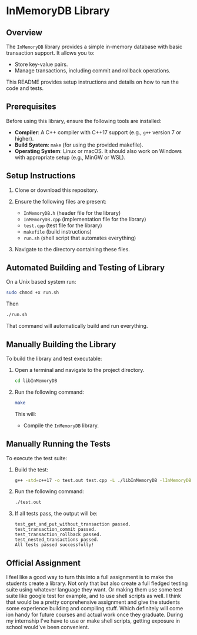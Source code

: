 # InMemoryDB Library

## Overview
The `InMemoryDB` library provides a simple in-memory database with basic transaction support. It allows you to:
- Store key-value pairs.
- Manage transactions, including commit and rollback operations.

This README provides setup instructions and details on how to run the code and tests.

## Prerequisites
Before using this library, ensure the following tools are installed:

- **Compiler**: A C++ compiler with C++17 support (e.g., `g++` version 7 or higher).
- **Build System**: `make` (for using the provided makefile).
- **Operating System**: Linux or macOS. It should also work on Windows with appropriate setup (e.g., MinGW or WSL).

## Setup Instructions
1. Clone or download this repository.

2. Ensure the following files are present:
   - `InMemoryDB.h` (header file for the library)
   - `InMemoryDB.cpp` (implementation file for the library)
   - `test.cpp` (test file for the library)
   - `makefile` (build instructions)
   - `run.sh` (shell script that automates everything)

3. Navigate to the directory containing these files.

## Automated Building and Testing of Library
On a Unix based system run:
```bash
sudo chmod +x run.sh
```

Then
```bash
./run.sh
```

That command will automatically build and run everything.

## Manually Building the Library
To build the library and test executable:

1. Open a terminal and navigate to the project directory.
   ```bash
   cd libInMemoryDB
   ```

2. Run the following command:
   ```bash
   make
   ```
   This will:
   - Compile the `InMemoryDB` library.

## Manually Running the Tests
To execute the test suite:

1. Build the test:
   ```bash
   g++ -std=c++17 -o test.out test.cpp -L ./libInMemoryDB -lInMemoryDB
   ```

2. Run the following command:
   ```bash
   ./test.out
   ```

3. If all tests pass, the output will be:
   ```
   test_get_and_put_without_transaction passed.
   test_transaction_commit passed.
   test_transaction_rollback passed.
   test_nested_transactions passed.
   All tests passed successfully!
   ```

##

## Official Assignment
I feel like a good way to turn this into a full assignment is to make the students create a library.
Not only that but also create a full fledged testing suite using whatever language they want.
Or making them use some test suite like google test for  example, and  to use shell scripts as well.
I think that would be a pretty conprehensive assignment and give the students some experience building and compiling stuff.
Which definitely will come ion handy for future courses and actual work once they graduate.
During my internship I've have to use or make shell scripts, getting exposure in school would've been convenient.



